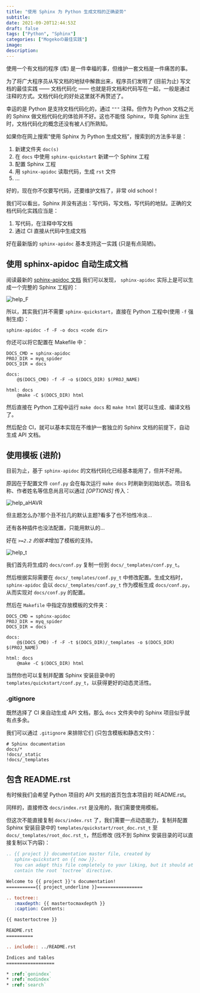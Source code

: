 ```yaml
---
title: "使用 Sphinx 为 Python 生成文档的正确姿势"
subtitle: 
date: 2021-09-20T12:44:53Z
draft: false
tags: ["Python", "Sphinx"]
categories: ["Mogekoの最佳实践"]
image: 
description: 
---
```


<!-- 
![](https://mogeko.github.io/blog-images/r/087/)
{{< spoiler >}}{{< /spoiler >}}
&emsp;&emsp;
 -->

使用一个有文档的程序 (库) 是一件幸福的事，但维护一套文档是一件痛苦的事。

为了将广大程序员从写文档的地狱中解救出来，程序员们发明了 (目前为止) 写文档的最佳实践 —— 文档代码化 —— 也就是将文档和代码写在一起，一般是通过注释的方式。文档代码化的好处这里就不再赘述了。

幸运的是 Python 是支持文档代码化的，通过 `"""` 注释。但作为 Python 文档之光的 Sphinx 做文档代码化的体验并不好。这也不能怪 Sphinx，毕竟 Sphinx 出生时，文档代码化的概念还没有被人们所熟知。

如果你在网上搜索“使用 Sphinx 为 Python 生成文档”，搜索到的方法多半是：

1. 新建文件夹 `doc(s)`
2. 在 `docs` 中使用 `sphinx-quickstart` 新建一个 Sphinx 工程
3. 配置 Sphinx 工程
4. 用 `sphinx-apidoc` 读取代码，生成 `rst` 文件
5. ...

好的，现在你不仅要写代码，还要维护文档了，非常 old school！

我们可以看出，Sphinx 并没有逃出：写代码，写文档，写代码的地狱。正确的文档代码化实践应当是：

1. 写代码，在注释中写文档
2. 通过 CI 直接从代码中生成文档

好在最新版的 `sphinx-apidoc` 基本支持这一实践 (只是有点简陋)。

## 使用 sphinx-apidoc 自动生成文档

阅读最新的 [sphinx-apidoc 文档](https://www.sphinx-doc.org/zh_CN/latest/man/sphinx-apidoc.html) 我们可以发现， `sphinx-apidoc` 实际上是可以生成一个完整的 Sphinx 工程的：

![help_F](https://mogeko.github.io/blog-images/r/087/help_F.png)

所以，其实我们并不需要 `sphinx-quickstart`，直接在 Python 工程中(使用 `-f` 强制生成)：

```shell
sphinx-apidoc -f -F -o docs <code dir>
```

你还可以将它配置在 Makefile 中：

```make
DOCS_CMD = sphinx-apidoc
PROJ_DIR = myq_spider
DOCS_DIR = docs

docs:
	@$(DOCS_CMD) -f -F -o $(DOCS_DIR) $(PROJ_NAME)

html: docs
	@make -C $(DOCS_DIR) html
```

然后直接在 Python 工程中运行 `make docs` 和 `make html` 就可以生成、编译文档了。

然后配合 CI，就可以基本实现在不维护一套独立的 Sphinx 文档的前提下，自动生成 API 文档。

## 使用模板 (进阶)

目前为止，基于 `sphinx-apidoc` 的文档代码化已经基本能用了，但并不好用。

原因在于配置文件 `conf.py` 会在每次运行 `make docs` 时刷新到初始状态。项目名称、作者姓名等信息尚且可以通过 *[OPTIONS]* 传入：

![help_aHAVR](https://mogeko.github.io/blog-images/r/087/help_aHAVR.png)

但主题怎么办?那个丑不拉几的默认主题?看多了也不怕性冷淡...

还有各种插件也没法配置，只能用默认的...

好在 *`>=2.2` 的版本*增加了模板的支持。

![help_t](https://mogeko.github.io/blog-images/r/087/help_t.png)

我们首先将生成的 `docs/conf.py` 复制一份到 `docs/_templates/conf.py_t`。

然后根据实际需要在 `docs/_templates/conf.py_t` 中修改配置。生成文档时，`sphinx-apidoc` 会以 `docs/_templates/conf.py_t` 作为模板生成 `docs/conf.py`，从而实现对 `docs/conf.py` 的配置。

然后在 `Makefile` 中指定存放模板的文件夹：

```make
DOCS_CMD = sphinx-apidoc
PROJ_DIR = myq_spider
DOCS_DIR = docs

docs:
	@$(DOCS_CMD) -f -F -t $(DOCS_DIR)/_templates -o $(DOCS_DIR) $(PROJ_NAME)

html: docs
	@make -C $(DOCS_DIR) html
```

当然你也可以复制并配置 Sphinx 安装目录中的 `templates/quickstart/conf.py_t`，以获得更好的动态灵活性。

### .gitignore

既然选择了 CI 来自动生成 API 文档，那么 `docs` 文件夹中的 Sphinx 项目似乎就有点多余。

我们可以通过 `.gitignore` 来排除它们 (只包含模板和静态文件)：

```shell
# Sphinx documentation
docs/*
!docs/_static
!docs/_templates
```

## 包含 README.rst

有时候我们会希望 Python 项目的 API 文档的首页包含本项目的 README.rst。

同样的，直接修改 `docs/index.rst` 是没用的，我们需要使用模板。

但这次不能直接复制 `docs/index.rst` 了，我们需要一点动态能力，复制并配置 Sphinx 安装目录中的 `templates/quickstart/root_doc.rst_t` 至 `docs/_templates/root_doc.rst_t`，然后修改 (找不到 Sphinx 安装目录的可以直接复制以下内容)：

```rst
.. {{ project }} documentation master file, created by
   sphinx-quickstart on {{ now }}.
   You can adapt this file completely to your liking, but it should at least
   contain the root `toctree` directive.

Welcome to {{ project }}'s documentation!
==========={{ project_underline }}=================

.. toctree::
   :maxdepth: {{ mastertocmaxdepth }}
   :caption: Contents:

{{ mastertoctree }}

README.rst
==========

.. include:: ../README.rst

Indices and tables
==================

* :ref:`genindex`
* :ref:`modindex`
* :ref:`search`


```
